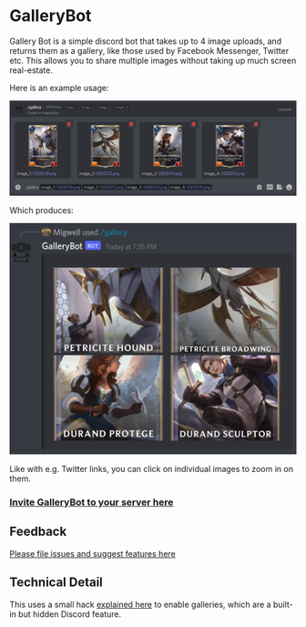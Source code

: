 # GalleryBot

Gallery Bot is a simple discord bot that takes up to 4 image uploads, and returns them as a gallery, like those used by Facebook Messenger, Twitter etc.
This allows you to share multiple images without taking up much screen real-estate.

Here is an example usage:

![](media/cmd_example.png)

Which produces:

![](media/cmd_output.png)

Like with e.g. Twitter links, you can click on individual images to zoom in on them.

### [Invite GalleryBot to your server here](https://discord.com/api/oauth2/authorize?client_id=941226891896033310&scope=applications.commands)

## Feedback

[Please file issues and suggest features here](https://github.com/multimeric/GalleryBot/issues)

## Technical Detail

This uses a small hack [explained here](https://github.com/discord/discord-api-docs/discussions/3253#discussioncomment-952628) to enable galleries, which are a built-in but hidden Discord feature.